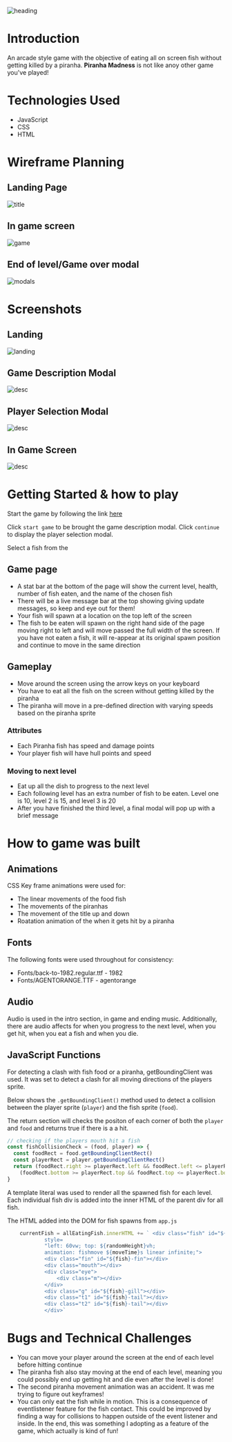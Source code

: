 ![heading](images/title.png)

# Introduction
An arcade style game with the objective of eating all on screen fish without getting killed by a piranha. **Piranha Madness** is not like anoy other game you've played!

# Technologies Used 
* JavaScript
* CSS
* HTML

# Wireframe Planning
## Landing Page
![title](images/title-page.jpg)

## In game screen
![game](images/game-screen.jpg)

## End of level/Game over modal
![modals](images/modals.jpg)

# Screenshots
## Landing
![landing](images/landing.png)

## Game Description Modal
![desc](images/description.png)

## Player Selection Modal
![desc](images/selection.png)

## In Game Screen
![desc](images/ingame.png)

# Getting Started & how to play
Start the game by following the link [here](https://petermc87.github.io/project_1_piranha_madness/)

Click `start game` to be brought the game description modal. Click `continue` to display the player selection modal. 

Select a fish from the 


## Game page 
* A stat bar at the bottom of the page will show the current level, health, number of fish eaten, and the name of the chosen fish
* There will be a live message bar at the top showing giving update messages, so keep and eye out for them!
* Your fish will spawn at a location on the top left of the screen
* The fish to be eaten will spawn on the right hand side of the page moving right to left and will move passed the full width of the screen. If you have not eaten a fish, it will re-appear at its original spawn position and continue to move in the same direction
 
## Gameplay
* Move around the screen using the arrow keys on your keyboard
* You have to eat all the fish on the screen without getting killed by the piranha
* The piranha will move in a pre-defined direction with varying speeds based on the piranha sprite

### Attributes 
* Each Piranha fish has speed and damage points 
* Your player fish will have hull points and speed 

### Moving to next level 
* Eat up all the dish to progress to the next level
* Each following level has an extra number of fish to be eaten. Level one is 10, level 2 is 15, and level 3 is 20
* After you have finished the third level, a final modal will pop up with a brief message


# How to game was built

## Animations  
CSS Key frame animations were used for:
* The linear movements of the food fish
* The movements of the piranhas
* The movement of the title up and down
* Roatation animation of the when it gets hit by a piranha

## Fonts
The following fonts were used throughout for consistency:
* Fonts/back-to-1982.regular.ttf - 1982
* Fonts/AGENTORANGE.TTF - agentorange

## Audio
Audio is used in the intro section, in game and ending music.
Additionally, there are audio affects for when you progress to the next level, when you get hit, when you eat a fish and when you die.


## JavaScript Functions
For detecting a clash with fish food or a piranha, getBoundingClient was used. It was set to detect a clash for all moving directions of the players sprite. 

Below shows the `.getBoundingClient()` method used to detect a collision between the player sprite (`player`) and the fish sprite (`food`).

The return section will checks the positon of each corner of both the `player` and `food` and returns true if there is a a hit.

```js
// checking if the players mouth hit a fish
const fishCollisionCheck = (food, player) => {
  const foodRect = food.getBoundingClientRect()
  const playerRect = player.getBoundingClientRect()
  return (foodRect.right >= playerRect.left && foodRect.left <= playerRect.right) &&
    (foodRect.bottom >= playerRect.top && foodRect.top <= playerRect.bottom)
}
```

A template literal was used to render all the spawned fish for each level. Each individual fish div is added into the inner HTML of the parent div for all fish.

The HTML added into the DOM for fish spawns from `app.js`

```js
    currentFish = allEatingFish.innerHTML += ` <div class="fish" id="${fish}-fish" 
            style= 
            "left: 60vw; top: ${randomHeight}vh;
            animation: fishmove ${moveTime}s linear infinite;">
            <div class="fin" id="${fish}-fin"></div>
            <div class="mouth"></div>
            <div class="eye">
                <div class="m"></div>
            </div>
            <div class="g" id="${fish}-gill"></div>
            <div class="t1" id="${fish}-tail"></div>
            <div class="t2" id="${fish}-tail"></div>
            </div>`
```

# Bugs and Technical Challenges
* You can move your player around the screen at the end of each level before hitting continue
* The piranha fish also stay moving at the end of each level, meaning you could possibly end up getting hit and die even after the level is done!
* The second piranha movement animation was an accident. It was me trying to figure out keyframes!
* You can only eat the fish while in motion. This is a consequence of eventlistener feature for the fish contact. This could be improved by finding a way for collisions to happen outside of the event listener and inside. In the end, this was something I adopting as a feature of the game, which actually is kind of fun!


<!-- 
* Wireframe for game page styling
![alt text](https://github.com/petermc87/project_1_piranha_madness/blob/main/images/Piranha%20Madness%20Wireframe_2.jpg)


* Wireframe for boss fight

![alt text](https://github.com/petermc87/project_1_piranha_madness/blob/main/images/Piranha%20Madness%20Wireframe_3.jpg)

* Wireframe for what happens when moving to next level

![alt text](https://github.com/petermc87/project_1_piranha_madness/blob/main/images/Piranha%20Madness%20Wireframe_4.jpg)


 -->
